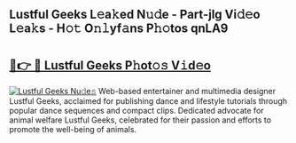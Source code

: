 ## Lustful Geeks L𝚎a𝚔ed N𝚞𝚍e - Part-jlg Vi𝚍𝚎o L𝚎a𝚔s - H𝚘𝚝 O𝚗𝚕yf𝚊ns P𝚑𝚘tos qnLA9

# <h2><a href="http://kf4km5d.oniu.top/?m=Lustful+Geeks">🔗👉 🔴 Lustful Geeks P𝚑ot𝚘𝚜 V𝚒d𝚎o</a></h2>

[![Lustful Geeks Nu𝚍e𝚜](https://i.imgur.com/0qMVB7G.gif)](http://kf4km5d.oniu.top/?m=Lustful+Geeks)
Web-based entertainer and multimedia designer Lustful Geeks, acclaimed for publishing dance and lifestyle tutorials through popular dance sequences and compact clips. Dedicated advocate for animal welfare Lustful Geeks, celebrated for their passion and efforts to promote the well-being of animals.  

